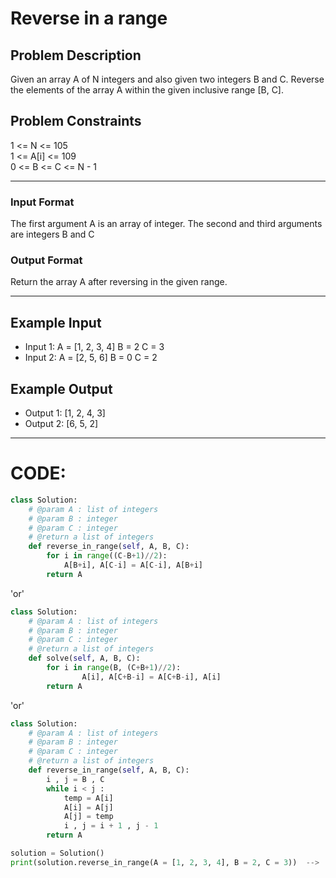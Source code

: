 # Reverse in a range

## Problem Description
Given an array A of N integers and also given two integers B and C. Reverse the elements of the array A within the given inclusive range [B, C].


## Problem Constraints
1 <= N <= 105 </br>
1 <= A[i] <= 109 </br>
0 <= B <= C <= N - 1

---

### Input Format
The first argument A is an array of integer.
The second and third arguments are integers B and C

### Output Format
Return the array A after reversing in the given range.

---

## Example Input
- Input 1:
A = [1, 2, 3, 4]
B = 2
C = 3
- Input 2:
A = [2, 5, 6]
B = 0
C = 2

## Example Output
- Output 1:
[1, 2, 4, 3]
- Output 2:
[6, 5, 2]

---

# CODE:

```python
class Solution:
    # @param A : list of integers
    # @param B : integer
    # @param C : integer
    # @return a list of integers
    def reverse_in_range(self, A, B, C):
        for i in range((C-B+1)//2):
            A[B+i], A[C-i] = A[C-i], A[B+i]
        return A
```
'or'

```python
class Solution:
    # @param A : list of integers
    # @param B : integer
    # @param C : integer
    # @return a list of integers
    def solve(self, A, B, C):
        for i in range(B, (C+B+1)//2):
                A[i], A[C+B-i] = A[C+B-i], A[i]
        return A
```
'or'

```python
class Solution:
    # @param A : list of integers
    # @param B : integer
    # @param C : integer
    # @return a list of integers
    def reverse_in_range(self, A, B, C):
        i , j = B , C
        while i < j :
            temp = A[i]
            A[i] = A[j]
            A[j] = temp
            i , j = i + 1 , j - 1
        return A
```

```python
solution = Solution()
print(solution.reverse_in_range(A = [1, 2, 3, 4], B = 2, C = 3))  -->  O/P: [1, 2, 4, 3]
```
